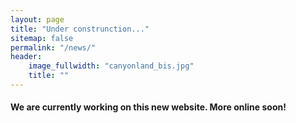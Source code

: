 ```yaml
---
layout: page
title: "Under construnction..."
sitemap: false
permalink: "/news/"
header:
    image_fullwidth: "canyonland_bis.jpg"
    title: ""
---
```



#### We are currently working on this new website. More online soon!


